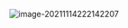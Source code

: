 ![image-20211114222142207](C:\Users\eizzzy\AppData\Roaming\Typora\typora-user-images\image-20211114222142207.png)